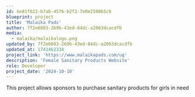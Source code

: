 ```yaml
---
id: be81f622-b7ab-4576-b2f2-7e0e250065c6
blueprint: project
title: 'Malaika Pads'
author: 7f2e6803-269b-43ed-84dc-a2063dcacdfb
media:
  - malaika/malaikalogo.png
updated_by: 7f2e6803-269b-43ed-84dc-a2063dcacdfb
updated_at: 1741462334
project_link: 'https://www.malaikapads.com/ug'
description: 'Female Sanitary Products Website'
role: Developer
project_date: '2024-10-10'
---
```

This project allows sponsors to purchase sanitary products for girls in need